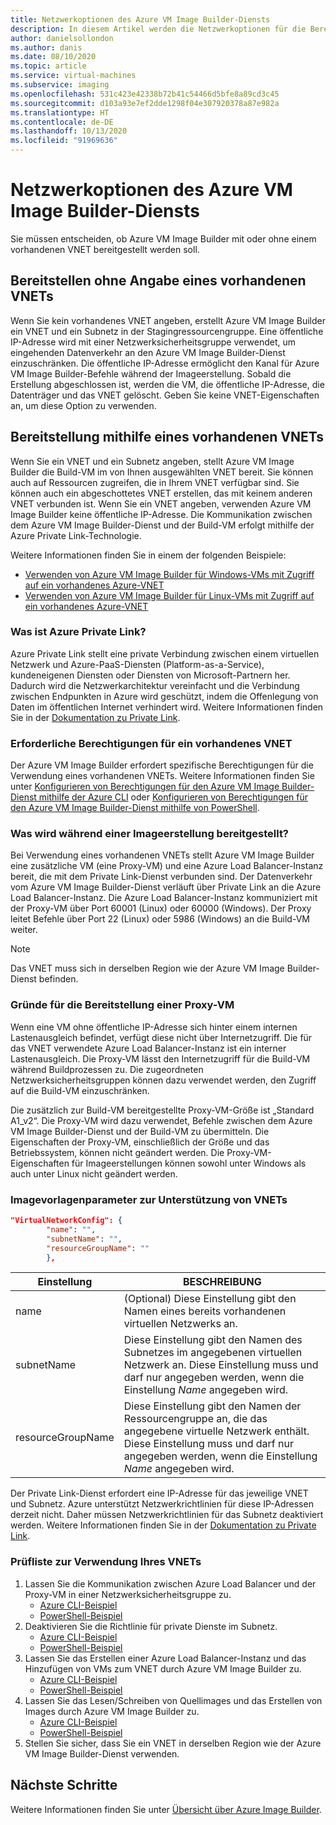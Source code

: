 ```yaml
---
title: Netzwerkoptionen des Azure VM Image Builder-Diensts
description: In diesem Artikel werden die Netzwerkoptionen für die Bereitstellung des Azure VM Image Builder-Diensts erläutert.
author: danielsollondon
ms.author: danis
ms.date: 08/10/2020
ms.topic: article
ms.service: virtual-machines
ms.subservice: imaging
ms.openlocfilehash: 531c423e42338b72b41c54466d5bfe8a89cd3c45
ms.sourcegitcommit: d103a93e7ef2dde1298f04e307920378a87e982a
ms.translationtype: HT
ms.contentlocale: de-DE
ms.lasthandoff: 10/13/2020
ms.locfileid: "91969636"
---
```

# <a name="azure-image-builder-service-networking-options"></a>Netzwerkoptionen des Azure VM Image Builder-Diensts

Sie müssen entscheiden, ob Azure VM Image Builder mit oder ohne einem vorhandenen VNET bereitgestellt werden soll.

## <a name="deploy-without-specifying-an-existing-vnet"></a>Bereitstellen ohne Angabe eines vorhandenen VNETs

Wenn Sie kein vorhandenes VNET angeben, erstellt Azure VM Image Builder ein VNET und ein Subnetz in der Stagingressourcengruppe. Eine öffentliche IP-Adresse wird mit einer Netzwerksicherheitsgruppe verwendet, um eingehenden Datenverkehr an den Azure VM Image Builder-Dienst einzuschränken. Die öffentliche IP-Adresse ermöglicht den Kanal für Azure VM Image Builder-Befehle während der Imageerstellung. Sobald die Erstellung abgeschlossen ist, werden die VM, die öffentliche IP-Adresse, die Datenträger und das VNET gelöscht. Geben Sie keine VNET-Eigenschaften an, um diese Option zu verwenden.

## <a name="deploy-using-an-existing-vnet"></a>Bereitstellung mithilfe eines vorhandenen VNETs

Wenn Sie ein VNET und ein Subnetz angeben, stellt Azure VM Image Builder die Build-VM im von Ihnen ausgewählten VNET bereit. Sie können auch auf Ressourcen zugreifen, die in Ihrem VNET verfügbar sind. Sie können auch ein abgeschottetes VNET erstellen, das mit keinem anderen VNET verbunden ist. Wenn Sie ein VNET angeben, verwenden Azure VM Image Builder keine öffentliche IP-Adresse. Die Kommunikation zwischen dem Azure VM Image Builder-Dienst und der Build-VM erfolgt mithilfe der Azure Private Link-Technologie.

Weitere Informationen finden Sie in einem der folgenden Beispiele:

* [Verwenden von Azure VM Image Builder für Windows-VMs mit Zugriff auf ein vorhandenes Azure-VNET](../windows/image-builder-vnet.md)
* [Verwenden von Azure VM Image Builder für Linux-VMs mit Zugriff auf ein vorhandenes Azure-VNET](image-builder-vnet.md)

### <a name="what-is-azure-private-link"></a>Was ist Azure Private Link?

Azure Private Link stellt eine private Verbindung zwischen einem virtuellen Netzwerk und Azure-PaaS-Diensten (Platform-as-a-Service), kundeneigenen Diensten oder Diensten von Microsoft-Partnern her. Dadurch wird die Netzwerkarchitektur vereinfacht und die Verbindung zwischen Endpunkten in Azure wird geschützt, indem die Offenlegung von Daten im öffentlichen Internet verhindert wird. Weitere Informationen finden Sie in der [Dokumentation zu Private Link](../../private-link/index.yml).

### <a name="required-permissions-for-an-existing-vnet"></a>Erforderliche Berechtigungen für ein vorhandenes VNET

Der Azure VM Image Builder erfordert spezifische Berechtigungen für die Verwendung eines vorhandenen VNETs. Weitere Informationen finden Sie unter [Konfigurieren von Berechtigungen für den Azure VM Image Builder-Dienst mithilfe der Azure CLI](image-builder-permissions-cli.md) oder [Konfigurieren von Berechtigungen für den Azure VM Image Builder-Dienst mithilfe von PowerShell](image-builder-permissions-powershell.md).

### <a name="what-is-deployed-during-an-image-build"></a>Was wird während einer Imageerstellung bereitgestellt?

Bei Verwendung eines vorhandenen VNETs stellt Azure VM Image Builder eine zusätzliche VM (eine Proxy-VM) und eine Azure Load Balancer-Instanz bereit, die mit dem Private Link-Dienst verbunden sind. Der Datenverkehr vom Azure VM Image Builder-Dienst verläuft über Private Link an die Azure Load Balancer-Instanz. Die Azure Load Balancer-Instanz kommuniziert mit der Proxy-VM über Port 60001 (Linux) oder 60000 (Windows). Der Proxy leitet Befehle über Port 22 (Linux) oder 5986 (Windows) an die Build-VM weiter.

> [!NOTE]
> Das VNET muss sich in derselben Region wie der Azure VM Image Builder-Dienst befinden.
> 

### <a name="why-deploy-a-proxy-vm"></a>Gründe für die Bereitstellung einer Proxy-VM

Wenn eine VM ohne öffentliche IP-Adresse sich hinter einem internen Lastenausgleich befindet, verfügt diese nicht über Internetzugriff. Die für das VNET verwendete Azure Load Balancer-Instanz ist ein interner Lastenausgleich. Die Proxy-VM lässt den Internetzugriff für die Build-VM während Buildprozessen zu. Die zugeordneten Netzwerksicherheitsgruppen können dazu verwendet werden, den Zugriff auf die Build-VM einzuschränken.

Die zusätzlich zur Build-VM bereitgestellte Proxy-VM-Größe ist „Standard A1_v2“. Die Proxy-VM wird dazu verwendet, Befehle zwischen dem Azure VM Image Builder-Dienst und der Build-VM zu übermitteln. Die Eigenschaften der Proxy-VM, einschließlich der Größe und das Betriebssystem, können nicht geändert werden. Die Proxy-VM-Eigenschaften für Imageerstellungen können sowohl unter Windows als auch unter Linux nicht geändert werden.

### <a name="image-template-parameters-to-support-vnet"></a>Imagevorlagenparameter zur Unterstützung von VNETs
```json
"VirtualNetworkConfig": {
        "name": "",
        "subnetName": "",
        "resourceGroupName": ""
        },
```

| Einstellung | BESCHREIBUNG |
|---------|---------|
| name | (Optional) Diese Einstellung gibt den Namen eines bereits vorhandenen virtuellen Netzwerks an. |
| subnetName | Diese Einstellung gibt den Namen des Subnetzes im angegebenen virtuellen Netzwerk an. Diese Einstellung muss und darf nur angegeben werden, wenn die Einstellung *Name* angegeben wird. |
| resourceGroupName | Diese Einstellung gibt den Namen der Ressourcengruppe an, die das angegebene virtuelle Netzwerk enthält. Diese Einstellung muss und darf nur angegeben werden, wenn die Einstellung *Name* angegeben wird. |

Der Private Link-Dienst erfordert eine IP-Adresse für das jeweilige VNET und Subnetz. Azure unterstützt Netzwerkrichtlinien für diese IP-Adressen derzeit nicht. Daher müssen Netzwerkrichtlinien für das Subnetz deaktiviert werden. Weitere Informationen finden Sie in der [Dokumentation zu Private Link](../../private-link/index.yml).

### <a name="checklist-for-using-your-vnet"></a>Prüfliste zur Verwendung Ihres VNETs

1. Lassen Sie die Kommunikation zwischen Azure Load Balancer und der Proxy-VM in einer Netzwerksicherheitsgruppe zu.
    * [Azure CLI-Beispiel](image-builder-vnet.md#add-network-security-group-rule)
    * [PowerShell-Beispiel](../windows/image-builder-vnet.md#add-network-security-group-rule)
2. Deaktivieren Sie die Richtlinie für private Dienste im Subnetz.
    * [Azure CLI-Beispiel](image-builder-vnet.md#disable-private-service-policy-on-subnet)
    * [PowerShell-Beispiel](../windows/image-builder-vnet.md#disable-private-service-policy-on-subnet)
3. Lassen Sie das Erstellen einer Azure Load Balancer-Instanz und das Hinzufügen von VMs zum VNET durch Azure VM Image Builder zu.
    * [Azure CLI-Beispiel](image-builder-permissions-cli.md#existing-vnet-azure-role-example)
    * [PowerShell-Beispiel](image-builder-permissions-powershell.md#permission-to-customize-images-on-your-vnets)
4. Lassen Sie das Lesen/Schreiben von Quellimages und das Erstellen von Images durch Azure VM Image Builder zu.
    * [Azure CLI-Beispiel](image-builder-permissions-cli.md#custom-image-azure-role-example)
    * [PowerShell-Beispiel](image-builder-permissions-powershell.md#custom-image-azure-role-example)
5. Stellen Sie sicher, dass Sie ein VNET in derselben Region wie der Azure VM Image Builder-Dienst verwenden.


## <a name="next-steps"></a>Nächste Schritte

Weitere Informationen finden Sie unter [Übersicht über Azure Image Builder](image-builder-overview.md).